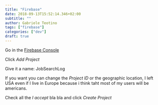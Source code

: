 ```yaml
---
title: "Firebase"
date: 2018-09-13T15:52:14.346+02:00
subtitle: ""
author: Gabriele Teotino
tags: ["firebase"]
categories: ["dev"]
draft: true
---
```


<!--more-->

Go in the [Firebase Console](https://console.firebase.google.com/?hl=en)

Click *Add Project*

Give it a name: JobSearchLog

If you want you can change the *Project ID* or the geographic location, I left USA even if I live in Europe because i think taht most of my users will be americans.

Check all the *I accept* bla bla and click *Create Project*
